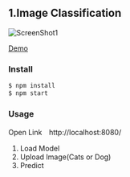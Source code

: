 ## 1.Image Classification

![ScreenShot1](https://github.com/PonDad/keras_js_examples/blob/master/2_cats_and_dogs_classification/static/img/screenshot_2.png)

[Demo](https://cats-and-dogs-classifer.herokuapp.com/)

### Install

```bash
$ npm install
$ npm start
```

### Usage

Open Link　http://localhost:8080/

1. Load Model
2. Upload Image(Cats or Dog)
3. Predict
